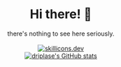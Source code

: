 <h1 align="center">Hi there! 👋</h1>
<p align="center">
  there's nothing to see here seriously.<br><br>
  <a href="https://skillicons.dev"><img src="https://skillicons.dev/icons?i=js,html,css,nodejs,discordjs,figma,vscode" alt="skillicons.dev"></a><br>
  <a href="https://github.com/anuraghazra/github-readme-stats"><img src="https://github-readme-stats.vercel.app/api?username=driplase&theme=algolia&show_icons=true" alt="driplase's GitHub stats"></a>
</p>
